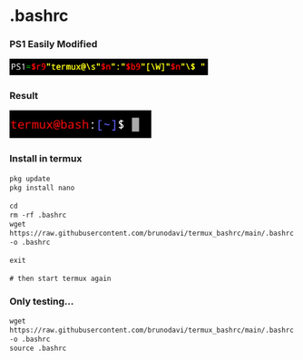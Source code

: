 # .bashrc

### PS1 Easily Modified
<img width="350" src="/src/screenshot_1.jpg"/>

### Result
<img width="250" src="/src/screenshot_0.jpg"/>



### Install in termux

    pkg update
    pkg install nano
    
    cd
    rm -rf .bashrc
    wget https://raw.githubusercontent.com/brunodavi/termux_bashrc/main/.bashrc -o .bashrc
    
    exit
    
    # then start termux again
    
    
### Only testing...

    wget https://raw.githubusercontent.com/brunodavi/termux_bashrc/main/.bashrc -o .bashrc
    source .bashrc
